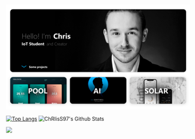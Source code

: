 ![](https://github.com/ChRIisS97/ChRIisS97/blob/master/Startseite.png)


[![Top Langs](https://github-readme-stats.vercel.app/api/top-langs/?username=ChRIisS97&layout=compact)](https://github.com/ChRIisS97/github-readme-stats) 
![ChRIisS97's Github Stats](https://github-readme-stats.vercel.app/api?username=ChRIisS97&show_icons=true)

![](https://github.com/ChRIisS97/ChRIisS97/blob/master/StartseiteIcons.png)
